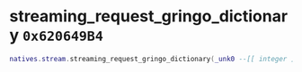 # streaming_request_gringo_dictionary `0x620649B4`

```lua
natives.stream.streaming_request_gringo_dictionary(_unk0 --[[ integer ]])
```